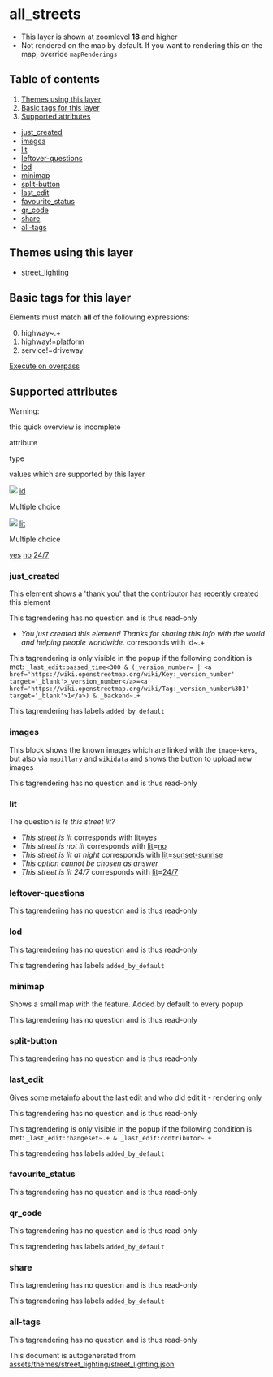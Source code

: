 [//]: # (WARNING: this file is automatically generated. Please find the sources at the bottom and edit those sources)

all\_streets
============

*   This layer is shown at zoomlevel **18** and higher
*   Not rendered on the map by default. If you want to rendering this on the map, override `mapRenderings`

Table of contents
-----------------

1.  [Themes using this layer](#-themes-using-this-layer-)
2.  [Basic tags for this layer](#-basic-tags-for-this-layer-)
3.  [Supported attributes](#-supported-attributes-)

*   [just\_created](#just_created)
*   [images](#images)
*   [lit](#lit)
*   [leftover-questions](#leftover-questions)
*   [lod](#lod)
*   [minimap](#minimap)
*   [split-button](#split-button)
*   [last\_edit](#last_edit)
*   [favourite\_status](#favourite_status)
*   [qr\_code](#qr_code)
*   [share](#share)
*   [all-tags](#all-tags)

Themes using this layer
-----------------------

*   [street\_lighting](https://mapcomplete.org/street_lighting)

Basic tags for this layer
-------------------------

Elements must match **all** of the following expressions:

0.  highway~.+
1.  highway!=platform
2.  service!=driveway

[Execute on overpass](http://overpass-turbo.eu/?Q=%5Bout%3Ajson%5D%5Btimeout%3A90%5D%3B%28%20%20%20%20nwr%5B%22highway%22%5D%5B%22highway%22!%3D%22platform%22%5D%5B%22service%22!%3D%22driveway%22%5D%28%7B%7Bbbox%7D%7D%29%3B%0A%29%3Bout%20body%3B%3E%3Bout%20skel%20qt%3B)

Supported attributes
--------------------

Warning:

this quick overview is incomplete

attribute

type

values which are supported by this layer

[![](https://mapcomplete.org/assets/svg/statistics.svg)](https://taginfo.openstreetmap.org/keys/id#values) [id](https://wiki.openstreetmap.org/wiki/Key:id)

Multiple choice

[![](https://mapcomplete.org/assets/svg/statistics.svg)](https://taginfo.openstreetmap.org/keys/lit#values) [lit](https://wiki.openstreetmap.org/wiki/Key:lit)

Multiple choice

[yes](https://wiki.openstreetmap.org/wiki/Tag:lit%3Dyes) [no](https://wiki.openstreetmap.org/wiki/Tag:lit%3Dno) [24/7](https://wiki.openstreetmap.org/wiki/Tag:lit%3D24/7)

### just\_created

This element shows a 'thank you' that the contributor has recently created this element

This tagrendering has no question and is thus read-only

*   _You just created this element! Thanks for sharing this info with the world and helping people worldwide._ corresponds with id~.+

This tagrendering is only visible in the popup if the following condition is met: `_last_edit:passed_time<300 & (_version_number= | <a href='https://wiki.openstreetmap.org/wiki/Key:_version_number' target='_blank'>_version_number</a>=<a href='https://wiki.openstreetmap.org/wiki/Tag:_version_number%3D1' target='_blank'>1</a>) & _backend~.+`

This tagrendering has labels `added_by_default`

### images

This block shows the known images which are linked with the `image`\-keys, but also via `mapillary` and `wikidata` and shows the button to upload new images

This tagrendering has no question and is thus read-only

### lit

The question is _Is this street lit?_

*   _This street is lit_ corresponds with [lit](https://wiki.openstreetmap.org/wiki/Key:lit)\=[yes](https://wiki.openstreetmap.org/wiki/Tag:lit%3Dyes)
*   _This street is not lit_ corresponds with [lit](https://wiki.openstreetmap.org/wiki/Key:lit)\=[no](https://wiki.openstreetmap.org/wiki/Tag:lit%3Dno)
*   _This street is lit at night_ corresponds with [lit](https://wiki.openstreetmap.org/wiki/Key:lit)\=[sunset-sunrise](https://wiki.openstreetmap.org/wiki/Tag:lit%3Dsunset-sunrise)
*   _This option cannot be chosen as answer_
*   _This street is lit 24/7_ corresponds with [lit](https://wiki.openstreetmap.org/wiki/Key:lit)\=[24/7](https://wiki.openstreetmap.org/wiki/Tag:lit%3D24/7)

### leftover-questions

This tagrendering has no question and is thus read-only

### lod

This tagrendering has no question and is thus read-only

This tagrendering has labels `added_by_default`

### minimap

Shows a small map with the feature. Added by default to every popup

This tagrendering has no question and is thus read-only

### split-button

This tagrendering has no question and is thus read-only

### last\_edit

Gives some metainfo about the last edit and who did edit it - rendering only

This tagrendering has no question and is thus read-only

This tagrendering is only visible in the popup if the following condition is met: `_last_edit:changeset~.+ & _last_edit:contributor~.+`

This tagrendering has labels `added_by_default`

### favourite\_status

This tagrendering has no question and is thus read-only

### qr\_code

This tagrendering has no question and is thus read-only

This tagrendering has labels `added_by_default`

### share

This tagrendering has no question and is thus read-only

This tagrendering has labels `added_by_default`

### all-tags

This tagrendering has no question and is thus read-only

This document is autogenerated from [assets/themes/street\_lighting/street\_lighting.json](https://github.com/pietervdvn/MapComplete/blob/develop/assets/themes/street_lighting/street_lighting.json)
